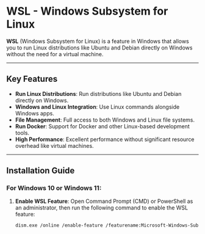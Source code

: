 # WSL - Windows Subsystem for Linux

**WSL** (Windows Subsystem for Linux) is a feature in Windows that allows you to run Linux distributions like Ubuntu and Debian directly on Windows without the need for a virtual machine.

---

## Key Features

- **Run Linux Distributions**: Run distributions like Ubuntu and Debian directly on Windows.
- **Windows and Linux Integration**: Use Linux commands alongside Windows apps.
- **File Management**: Full access to both Windows and Linux file systems.
- **Run Docker**: Support for Docker and other Linux-based development tools.
- **High Performance**: Excellent performance without significant resource overhead like virtual machines.

---

## Installation Guide

### For Windows 10 or Windows 11:

1. **Enable WSL Feature**:
   Open Command Prompt (CMD) or PowerShell as an administrator, then run the following command to enable the WSL feature:
   ```bash
   dism.exe /online /enable-feature /featurename:Microsoft-Windows-Subsystem-Linux /all /norestart

